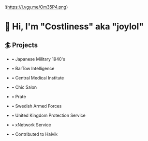 !(https://i.vgy.me/Om35P4.png)

# 👋 Hi, I'm "Costliness" aka "joylol"

## 🏄‍ Projects
* • Japanese Military 1940's
* • BarTow Intelligence
* • Central Medical Institute
* • Chic Salon
* • Prate
* • Swedish Armed Forces
* • United Kingdom Protection Service
* • xNetwork Service

* • Contributed to Halvik
